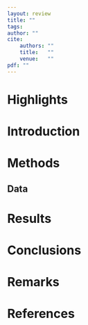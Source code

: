 ```yaml
---
layout: review
title: ""
tags:
author: ""
cite:
    authors: ""
    title:   ""
    venue:   ""
pdf: ""
---
```



# Highlights


# Introduction


# Methods


## Data


# Results


# Conclusions


# Remarks


# References
